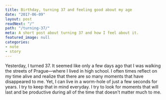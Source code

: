 ```yaml
---
title: Birthday, turning 37 and feeling good about my age 
date: "2017-06-09"
layout: post
readNext: "/"
path: "/turning-37/"
meta: A short post about turning 37 and how I feel about it.
featured_image: null
categories:
- note
- story
---
```


Yesterday, I turned 37. It seemed like only a few days ago that I was walking the streets of Prague—where I lived in high school. I often times reflect on my time alive and realize that there are so many moments that have disappeared to me. Yet, I can live in a worm-hole of just a few seconds for years. I try to keep that in mind everyday. I try to look for moments that will last and be productive during all of the time that doesn't matter much to me.  
